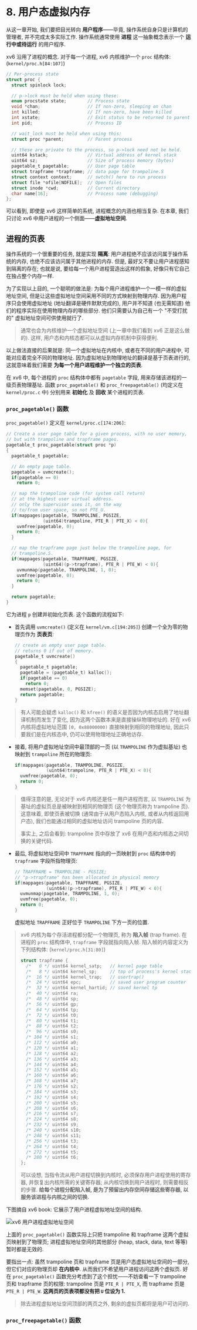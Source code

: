 # 8. 用户态虚拟内存

从这一章开始, 我们要把目光转向 **用户程序**——毕竟, 操作系统自身只是计算机的管理者, 并不完成太多实际工作. 操作系统通常使用 **进程** 这一抽象概念表示一个 **运行中或待运行** 的用户程序. 

xv6 沿用了进程的概念. 对于每一个进程, xv6 内核维护一个 `proc` 结构体: (`kernel/proc.h[84:107]`)
```c
// Per-process state
struct proc {
  struct spinlock lock;

  // p->lock must be held when using these:
  enum procstate state;        // Process state
  void *chan;                  // If non-zero, sleeping on chan
  int killed;                  // If non-zero, have been killed
  int xstate;                  // Exit status to be returned to parent's wait
  int pid;                     // Process ID

  // wait_lock must be held when using this:
  struct proc *parent;         // Parent process

  // these are private to the process, so p->lock need not be held.
  uint64 kstack;               // Virtual address of kernel stack
  uint64 sz;                   // Size of process memory (bytes)
  pagetable_t pagetable;       // User page table
  struct trapframe *trapframe; // data page for trampoline.S
  struct context context;      // swtch() here to run process
  struct file *ofile[NOFILE];  // Open files
  struct inode *cwd;           // Current directory
  char name[16];               // Process name (debugging)
};
```
可以看到, 即使是 xv6 这样简单的系统, 进程概念的内涵也相当复杂. 在本章, 我们只讨论 xv6 中用户进程的一个侧面——**虚拟地址空间**. 

## 进程的页表

操作系统的一个很重要的任务, 就是实现 **隔离**: 用户进程绝不应该访问属于操作系统的内存, 也绝不应该访问属于其他进程的内存. 但是, 最好又不要让用户进程感知到隔离的存在; 也就是说, 要给每一个用户进程营造出这样的假象, 好像只有它自己在独占整个内存一样.

为了实现以上目的, 一个聪明的做法是: 为每个用户进程维护一个一模一样的虚拟地址空间, 但是让这些虚拟地址空间采用不同的方式映射到物理内存. 因为用户程序只会使用虚拟地址 (地址翻译是硬件默默完成的), 用户并不知道 (也无需知道) 他们的程序实际在使用物理内存的哪些部分. 他们只需要认为自己有一个 "不受打扰的" 虚拟地址空间可供使用就行了.

> 通常也会为内核维护一个虚拟地址空间 (上一章中我们看到 xv6 正是这么做的). 这样, 用户态和内核态都可以从虚拟内存机制中获得便利.

以上做法直接的后果就是: 同一个虚拟地址在内核中, 或者在不同的用户进程中, 可能对应着完全不同的物理地址. 因为虚拟地址到物理地址的翻译是基于页表进行的, 这就意味着我们需要 **为每一个用户进程维护一个独立的页表**. 

在 xv6 中, 每个进程的 `proc` 结构体中都有 `pagetable` 字段, 用来存储该进程的一级页表物理基址. 函数 `proc_pagetable()` 和 `proc_freepagetable()` (均定义在 `kernel/proc.c` 中) 分别用来 **初始化** 及 **回收** 某个进程的页表.

### `proc_pagetable()` 函数

`proc_pagetable()` 定义在 `kernel/proc.c[174:206]`:
```c
// Create a user page table for a given process, with no user memory,
// but with trampoline and trapframe pages.
pagetable_t proc_pagetable(struct proc *p)
{
  pagetable_t pagetable;

  // An empty page table.
  pagetable = uvmcreate();
  if(pagetable == 0)
    return 0;

  // map the trampoline code (for system call return)
  // at the highest user virtual address.
  // only the supervisor uses it, on the way
  // to/from user space, so not PTE_U.
  if(mappages(pagetable, TRAMPOLINE, PGSIZE,
              (uint64)trampoline, PTE_R | PTE_X) < 0){
    uvmfree(pagetable, 0);
    return 0;
  }

  // map the trapframe page just below the trampoline page, for
  // trampoline.S.
  if(mappages(pagetable, TRAPFRAME, PGSIZE,
              (uint64)(p->trapframe), PTE_R | PTE_W) < 0){
    uvmunmap(pagetable, TRAMPOLINE, 1, 0);
    uvmfree(pagetable, 0);
    return 0;
  }

  return pagetable;
}
```
它为进程 `p` 创建并初始化页表. 这个函数的流程如下:
* 首先调用 `uvmcreate()` (定义在 `kernel/vm.c[194:205]`) 创建一个全为零的物理页作为 **页表页**:
  ```c
  // create an empty user page table.
  // returns 0 if out of memory.
  pagetable_t uvmcreate()
  {
    pagetable_t pagetable;
    pagetable = (pagetable_t) kalloc();
    if(pagetable == 0)
      return 0;
    memset(pagetable, 0, PGSIZE);
    return pagetable;
  }
  ```
> 有人可能会疑虑 `kalloc()` 和 `kfree()` 的语义是否因为内核态启用了地址翻译机制而发生了变化, 因为这两个函数本来是直接操纵物理地址的. 好在 xv6 内核将虚拟地址范围 `[0, 0x88000000)` 直接映射到相同的物理地址, 因此只要我们是在内核态中, 仍可以使用物理地址正确地访存.

* 接着, 将用户虚拟地址空间中最顶部的一页 (以 `TRAMPOLINE` 作为虚拟基址) 也映射到 `trampoline` 所在的物理页:
  ```c
  if(mappages(pagetable, TRAMPOLINE, PGSIZE,
              (uint64)trampoline, PTE_R | PTE_X) < 0){
    uvmfree(pagetable, 0);
    return 0;
  }
  ```
> 值得注意的是, 无论对于 xv6 内核还是任一用户进程而言, 以 `TRAMPOLINE` 为基址的虚拟页总是被映射到相同的物理页 (这个物理页称为 trampoline 页). 这意味着, 即使页表被切换 (通常由于从用户态陷入内核, 或者从内核返回用户态), 我们也能通过相同的虚拟地址访问 trampoline 页的内容.
>
> 事实上, 之后会看到: trampoline 页中存放了 xv6 在用户态和内核态之间切换的关键代码.
>

* 最后, 将虚拟地址空间中 `TRAPFRAME` 指向的一页映射到 `proc` 结构体中的 `trapframe` 字段所指物理页:
  ```c
  // TRAPFRAME = TRAMPOLINE - PGSIZE;
  // "p->trapframe" has been allocated in physical memory
  if(mappages(pagetable, TRAPFRAME, PGSIZE,
              (uint64)(p->trapframe), PTE_R | PTE_W) < 0){
    uvmunmap(pagetable, TRAMPOLINE, 1, 0);
    uvmfree(pagetable, 0);
    return 0;
  }
  ```
  虚拟地址 `TRAPFRAME` 正好位于 `TRAMPOLINE` 下方一页的位置.

> xv6 内核为每个存活进程都分配一个物理页, 称为 **陷入帧** (trap frame). 在进程的 `proc` 结构体中, `trapframe` 字段就指向陷入帧. 陷入帧的内容定义为下列结构体: (`kernel/proc.h[31:80]`)
> ```c
> struct trapframe {
>   /*   0 */ uint64 kernel_satp;   // kernel page table
>   /*   8 */ uint64 kernel_sp;     // top of process's kernel stack
>   /*  16 */ uint64 kernel_trap;   // usertrap()
>   /*  24 */ uint64 epc;           // saved user program counter
>   /*  32 */ uint64 kernel_hartid; // saved kernel tp
>   /*  40 */ uint64 ra;
>   /*  48 */ uint64 sp;
>   /*  56 */ uint64 gp;
>   /*  64 */ uint64 tp;
>   /*  72 */ uint64 t0;
>   /*  80 */ uint64 t1;
>   /*  88 */ uint64 t2;
>   /*  96 */ uint64 s0;
>   /* 104 */ uint64 s1;
>   /* 112 */ uint64 a0;
>   /* 120 */ uint64 a1;
>   /* 128 */ uint64 a2;
>   /* 136 */ uint64 a3;
>   /* 144 */ uint64 a4;
>   /* 152 */ uint64 a5;
>   /* 160 */ uint64 a6;
>   /* 168 */ uint64 a7;
>   /* 176 */ uint64 s2;
>   /* 184 */ uint64 s3;
>   /* 192 */ uint64 s4;
>   /* 200 */ uint64 s5;
>   /* 208 */ uint64 s6;
>   /* 216 */ uint64 s7;
>   /* 224 */ uint64 s8;
>   /* 232 */ uint64 s9;
>   /* 240 */ uint64 s10;
>   /* 248 */ uint64 s11;
>   /* 256 */ uint64 t3;
>   /* 264 */ uint64 t4;
>   /* 272 */ uint64 t5;
>   /* 280 */ uint64 t6;
> };
> ```
> 可以设想, 当指令流从用户进程切换到内核时, 必须保存用户进程使用的寄存器, 并恢复出内核所需的关键寄存器; 从内核切换到用户进程时, 则需要相反的步骤. **给每个进程分配陷入帧, 是为了预留出内存空间存储这些寄存器, 以服务该进程与内核之间的切换.**
  
下图摘自 xv6 book: 它展示了用户进程虚拟地址空间的结构.

![xv6 用户进程虚拟地址空间](/chapters/ch8-figs/useraddr.png "xv6 用户进程虚拟地址空间")

上面的 `proc_pagetable()` 函数实际上只把 trampoline 和 trapframe 这两个虚拟页映射到了物理页; 进程虚拟地址空间的其他部分 (heap, stack, data, text 等等) 暂时都是无效的.

要指出一点: 虽然 trampoline 页和 trapframe 页是用户态虚拟地址空间的一部分, 但它们对应的物理页却 **在内核中**. 从而我们不希望用户进程访问这两个虚拟页. 好在 `proc_pagetable()` 函数充分考虑到了这个担忧——不妨查看一下 trampoline 页和 trapframe 页的权限: trampoline 页是 `PTE_R | PTE_X`, 而 trapframe 页是 `PTE_R | PTE_W`. **这两页的页表项都没有把 `U` 位设为 1.** 

> 除去进程虚拟地址空间顶部的两页之外, 剩余的虚拟页都将是用户可访问的.

### `proc_freepagetable()` 函数

